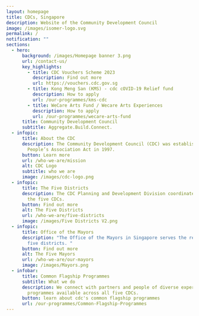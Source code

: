 ```yaml
---
layout: homepage
title: CDCs, Singapore
description: Website of the Community Development Council
image: /images/isomer-logo.svg
permalink: /
notification: ""
sections:
  - hero:
      background: /images/Homepage banner 3.png
      url: /contact-us/
      key_highlights:
        - title: CDC Vouchers Scheme 2023
          description: Find out more
          url: https://vouchers.cdc.gov.sg
        - title: Kong Meng San (KMS) - cdc cOVID-19 Relief fund
          description: How to apply
          url: /our-programmes/kms-cdc
        - title: WeCare Arts Fund / Wecare Arts Experiences
          description: How to apply
          url: /our-programmes/wecare-arts-fund
      title: Community Development Council
      subtitle: Aggregate.Build.Connect.
  - infopic:
      title: About the CDC
      description: The Community Development Council (CDC) was established under the
        People’s Association Act in 1997.
      button: Learn more
      url: /who-we-are/mission
      alt: CDC Logo
      subtitle: who we are
      image: /images/cdc-logo.png
  - infopic:
      title: The Five Districts
      description: The CDC Planning and Development Division coordinates the work of
        the five CDCs.
      button: Find out more
      alt: The Five Districts
      url: /who-we-are/five-districts
      image: /images/Five Districts V2.png
  - infopic:
      title: Office of the Mayors
      description: "The Office of the Mayors in Singapore serves the residents in the
        five districts. "
      button: Find out more
      alt: The Five Mayors
      url: /who-we-are/our-mayors
      image: /images/Mayors.png
  - infobar:
      title: Common Flagship Programmes
      subtitle: What we do
      description: We connect with partners and people of diverse expertise through
        programmes available across all five CDCs.
      button: learn about cdc's common flagship programmes
      url: /our-programmes/Common-Flagship-Programmes
---
```

